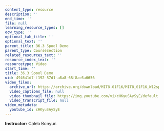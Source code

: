 ```yaml
---
content_type: resource
description: ''
end_time: ''
file: null
learning_resource_types: []
ocw_type: ''
optional_tab_title: ''
optional_text: ''
parent_title: 36.3 Spool Demo
parent_type: CourseSection
related_resources_text: ''
resource_index_text: ''
resourcetype: Video
start_time: ''
title: 36.3 Spool Demo
uid: 494641d7-f192-87d1-a8a8-68f8ae3a6656
video_files:
  archive_url: https://archive.org/download/MIT8.01F16/MIT8_01F16_W12spooldemo_360p.mp4
  video_captions_file: null
  video_thumbnail_file: https://img.youtube.com/vi/cHKyuSAySyE/default.jpg
  video_transcript_file: null
video_metadata:
  youtube_id: cHKyuSAySyE
---
```


**Instructor:** Caleb Bonyun



